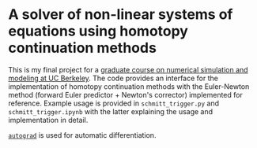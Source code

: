 # A solver of non-linear systems of equations using homotopy continuation methods

This is my final project for a [graduate course on numerical simulation and modeling at UC Berkeley](https://www2.eecs.berkeley.edu/Courses/EE219A/). The code provides an interface for the implementation of homotopy continuation methods with the Euler-Newton method (forward Euler predictor + Newton's corrector) implemented for reference. Example usage is provided in `schmitt_trigger.py` and `schmitt_trigger.ipynb` with the latter explaining the usage and implementation in  detail.

[`autograd`](https://github.com/HIPS/autograd) is used for automatic differentiation.
